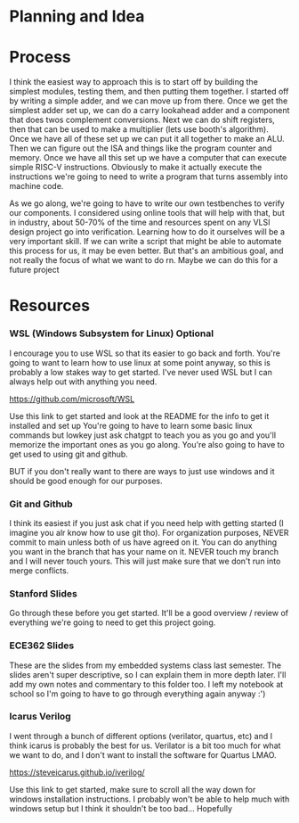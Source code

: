 # Planning and Idea 

# Process
I think the easiest way to approach this is to start off by building the simplest modules, testing them, and then putting them together. I started off by writing a simple adder, and we can move up from there. Once we get the simplest adder set up, we can do a carry lookahead adder and a component that does twos complement conversions. Next we can do shift registers, then that can be used to make a multiplier (lets use booth's algorithm). Once we have all of these set up we can put it all together to make an ALU. Then we can figure out the ISA and things like the program counter and memory. Once we have all this set up we have a computer that can execute simple RISC-V instructions. Obviously to make it actually execute the instructions we're going to need to write a program that turns assembly into machine code. 

As we go along, we're going to have to write our own testbenches to verify our components. I considered using online tools that will help with that, but in industry, about 50-70% of the time and resources spent on any VLSI design project go into verification. Learning how to do it ourselves will be a very important skill. If we can write a script that might be able to automate this process for us, it may be even better. But that's an ambitious goal, and not really the focus of what we want to do rn. Maybe we can do this for a future project

# Resources 
### WSL (Windows Subsystem for Linux) Optional
I encourage you to use WSL so that its easier to go back and forth. You're going to want to learn how to use linux at some point anyway, so this is probably a low stakes way to get started. I've never used WSL but I can always help out with anything you need. 

https://github.com/microsoft/WSL

Use this link to get started and look at the README for the info to get it installed and set up 
You're going to have to learn some basic linux commands but lowkey just ask chatgpt to teach you as you go and you'll memorize the important ones as you go along. You're also going to have to get used to using git and github. 

BUT if you don't really want to there are ways to just use windows and it should be good enough for our purposes. 

### Git and Github
I think its easiest if you just ask chat if you need help with getting started (I imagine you alr know how to use git tho). 
For organization purposes, NEVER commit to main unless both of us have agreed on it. You can do anything you want in the branch that has your name on it. NEVER touch my branch and I will never touch yours. This will just make sure that we don't run into merge conflicts.

### Stanford Slides 
Go through these before you get started. It'll be a good overview / review of everything we're going to need to get this project going. 

### ECE362 Slides
These are the slides from my embedded systems class last semester. The slides aren't super descriptive, so I can explain them in more depth later. I'll add my own notes and commentary to this folder too. I left my notebook at school so I'm going to have to go through everything again anyway :')

### Icarus Verilog 
I went through a bunch of different options (verilator, quartus, etc) and I think icarus is probably the best for us. Verilator is a bit too much for what we want to do, and I don't want to install the software for Quartus LMAO. 

https://steveicarus.github.io/iverilog/

Use this link to get started, make sure to scroll all the way down for windows installation instructions. I probably won't be able to help much with windows setup but I think it shouldn't be too bad... Hopefully




